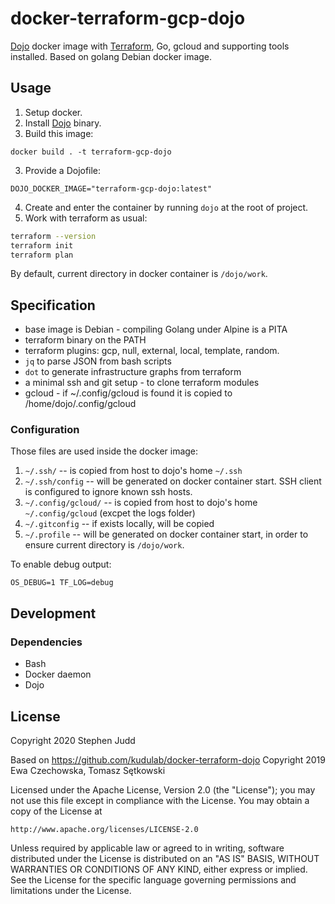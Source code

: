 # docker-terraform-gcp-dojo

[Dojo](https://github.com/kudulab/dojo) docker image with [Terraform](https://terraform.io), Go, gcloud and supporting tools installed.
Based on golang Debian docker image.

## Usage
1. Setup docker.
2. Install [Dojo](https://github.com/kudulab/dojo) binary.
2. Build this image:
```
docker build . -t terraform-gcp-dojo
```
3. Provide a Dojofile:
```
DOJO_DOCKER_IMAGE="terraform-gcp-dojo:latest"
```
4. Create and enter the container by running `dojo` at the root of project.
5. Work with terraform as usual:
```bash
terraform --version
terraform init
terraform plan
```

By default, current directory in docker container is `/dojo/work`.

## Specification

 * base image is Debian - compiling Golang under Alpine is a PITA
 * terraform binary on the PATH
 * terraform plugins: gcp, null, external, local, template, random.
 * `jq` to parse JSON from bash scripts
 * `dot` to generate infrastructure graphs from terraform
 * a minimal ssh and git setup - to clone terraform modules
 * gcloud - if ~/.config/gcloud is found it is copied to /home/dojo/.config/gcloud

### Configuration
Those files are used inside the docker image:

1. `~/.ssh/` -- is copied from host to dojo's home `~/.ssh`
1. `~/.ssh/config` -- will be generated on docker container start. SSH client is configured to ignore known ssh hosts.
1. `~/.config/gcloud/` -- is copied from host to dojo's home `~/.config/gcloud` (excpet the logs folder)
2. `~/.gitconfig` -- if exists locally, will be copied
3. `~/.profile` -- will be generated on docker container start, in
   order to ensure current directory is `/dojo/work`.

To enable debug output:
```
OS_DEBUG=1 TF_LOG=debug
```

## Development

### Dependencies
* Bash
* Docker daemon
* Dojo

## License
Copyright 2020 Stephen Judd

Based on https://github.com/kudulab/docker-terraform-dojo
Copyright 2019 Ewa Czechowska, Tomasz Sętkowski

Licensed under the Apache License, Version 2.0 (the "License");
you may not use this file except in compliance with the License.
You may obtain a copy of the License at

    http://www.apache.org/licenses/LICENSE-2.0

Unless required by applicable law or agreed to in writing, software
distributed under the License is distributed on an "AS IS" BASIS,
WITHOUT WARRANTIES OR CONDITIONS OF ANY KIND, either express or implied.
See the License for the specific language governing permissions and
limitations under the License.
